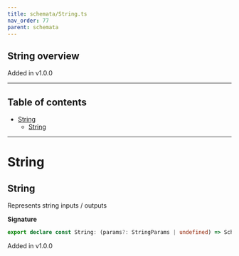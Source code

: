```yaml
---
title: schemata/String.ts
nav_order: 77
parent: schemata
---
```


## String overview

Added in v1.0.0

---

<h2 class="text-delta">Table of contents</h2>

- [String](#string)
  - [String](#string-1)

---

# String

## String

Represents string inputs / outputs

**Signature**

```ts
export declare const String: (params?: StringParams | undefined) => Schema<string>
```

Added in v1.0.0
